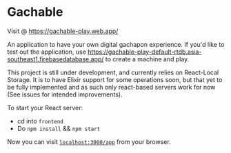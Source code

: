 # Gachable

Visit @ https://gachable-play.web.app/

An application to have your own digital gachapon experience.
If you'd like to test out the application, use https://gachable-play-default-rtdb.asia-southeast1.firebasedatabase.app/ to create a machine and play.

This project is still under development, and currently relies on React-Local Storage.
It is to have Elixir support for some operations soon, but that yet to be fully implemented and as such only react-based servers work for now (See issues for intended improvements).

To start your React server:

- cd into `frontend`
- Do `npm install` && `npm start`

Now you can visit [`localhost:3000/app`](http://localhost:3000/app) from your browser.
